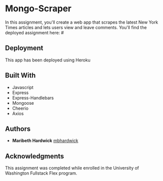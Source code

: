 # Mongo-Scraper

In this assignment, you'll create a web app that scrapes the latest New York Times articles and lets users view and leave comments. You'll find the deployed assignment here: #





## Deployment

This app has been deployed using Heroku

## Built With

* Javascript
* Express
* Express-Handlebars
* Mongoose
* Cheerio
* Axios

## Authors

* **Maribeth Hardwick** [mbhardwick](https://github.com/mbhardwick)

## Acknowledgments

This assignment was completed while enrolled in the University of Washington Fullstack Flex program.